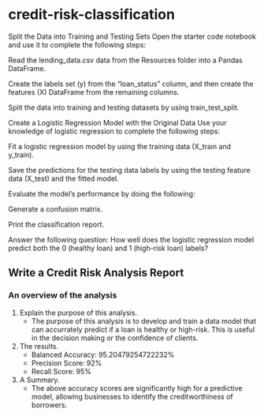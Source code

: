 # credit-risk-classification

Split the Data into Training and Testing Sets
Open the starter code notebook and use it to complete the following steps:

Read the lending_data.csv data from the Resources folder into a Pandas DataFrame.

Create the labels set (y) from the “loan_status” column, and then create the features (X) DataFrame from the remaining columns.

Split the data into training and testing datasets by using train_test_split.

Create a Logistic Regression Model with the Original Data
Use your knowledge of logistic regression to complete the following steps:

Fit a logistic regression model by using the training data (X_train and y_train).

Save the predictions for the testing data labels by using the testing feature data (X_test) and the fitted model.

Evaluate the model’s performance by doing the following:

Generate a confusion matrix.

Print the classification report.

Answer the following question: How well does the logistic regression model predict both the 0 (healthy loan) and 1 (high-risk loan) labels?

## Write a Credit Risk Analysis Report

### An overview of the analysis  
1. Explain the purpose of this analysis.
   - The purpose of this analysis is to develop and train a data model that can accurrately predict if a loan is healthy or high-risk. This is useful in the decision making or the confidence of clients.
2. The results.
   - Balanced Accuracy: 95.20479254722232%
   - Precision Score: 92%
   - Recall Score: 95%
3. A Summary.
   - The above accuracy scores are significantly high for a predictive model, allowing businesses to identify the creditworthiness of borrowers.
